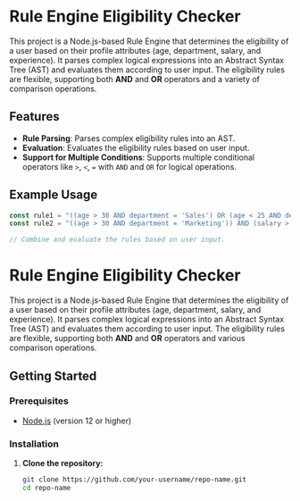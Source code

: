 # Rule Engine Eligibility Checker

This project is a Node.js-based Rule Engine that determines the eligibility of a user based on their profile attributes (age, department, salary, and experience). It parses complex logical expressions into an Abstract Syntax Tree (AST) and evaluates them according to user input. The eligibility rules are flexible, supporting both **AND** and **OR** operators and a variety of comparison operations.

## Features

- **Rule Parsing**: Parses complex eligibility rules into an AST.
- **Evaluation**: Evaluates the eligibility rules based on user input.
- **Support for Multiple Conditions**: Supports multiple conditional operators like `>`, `<`, `=` with `AND` and `OR` for logical operations.

## Example Usage

```javascript
const rule1 = "((age > 30 AND department = 'Sales') OR (age < 25 AND department = 'Marketing')) AND (salary > 50000 OR experience > 5)";
const rule2 = "((age > 30 AND department = 'Marketing')) AND (salary > 20000 OR experience > 5)";

// Combine and evaluate the rules based on user input.
```


# Rule Engine Eligibility Checker

This project is a Node.js-based Rule Engine that determines the eligibility of a user based on their profile attributes (age, department, salary, and experience). It parses complex logical expressions into an Abstract Syntax Tree (AST) and evaluates them according to user input. The eligibility rules are flexible, supporting both **AND** and **OR** operators and various comparison operations.

## Getting Started

### Prerequisites

- [Node.js](https://nodejs.org/) (version 12 or higher)

### Installation

1. **Clone the repository:**

   ```bash
   git clone https://github.com/your-username/repo-name.git
   cd repo-name



